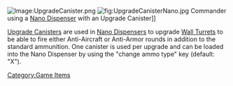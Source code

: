 ![Image:UpgradeCanister.png](UpgradeCanister.png "fig:Image:UpgradeCanister.png")
![](UpgradeCanisterNano.jpg "fig:UpgradeCanisterNano.jpg") Commander
using a [Nano Dispenser](Nano_Dispenser "wikilink") with an Upgrade
Canister\]\]

[Upgrade Canisters](Upgrade_Canister "wikilink") are used in [Nano
Dispensers](Nano_Dispenser "wikilink") to upgrade [Wall
Turrets](Wall_Turrets "wikilink") to be able to fire either
Anti-Aircraft or Anti-Armor rounds in addition to the standard
ammunition. One canister is used per upgrade and can be loaded into the
Nano Dispenser by using the "change ammo type" key (default: "X").

[Category:Game Items](Category:Game_Items "wikilink")